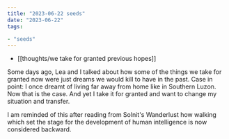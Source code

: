 ```yaml
---
title: "2023-06-22 seeds"
date: "2023-06-22"
tags:

- "seeds"
---
```


- [[thoughts/we take for granted previous hopes]]

Some days ago, Lea and I talked about how some of the things we take for granted now were just dreams we would kill to have in the past. Case in point: I once dreamt of living far away from home like in Southern Luzon. Now that is the case. And yet I take it for granted and want to change my situation and transfer.

I am reminded of this after reading from Solnit's Wanderlust how walking which set the stage for the development of human intelligence is now considered backward.
